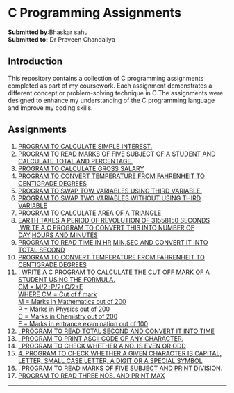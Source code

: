 # C Programming Assignments

**Submitted by**:Bhaskar sahu <br>
**Submitted to:** Dr Praveen Chandaliya

## Introduction

This repository contains a collection of C programming assignments completed as part of my coursework. Each assignment demonstrates a different concept or problem-solving technique in C.The assignments were designed to enhance my understanding of the C programming language and improve my coding skills.

## Assignments

<ol>
    <li><a href="./sim.c">PROGRAM TO CALCULATE SIMPLE INTEREST.</a></li>
    <li><a href="./commingup.md">PROGRAM TO READ MARKS OF FIVE SUBJECT OF A STUDENT AND CALCULATE TOTAL AND 
PERCENTAGE.</a></li>
    <li><a href="./commingup.md">PROGRAM TO CALCULATE GROSS SALARY</a></li>
    <li><a href="./cel_to_fah.c">PROGRAM TO CONVERT TEMPERATURE FROM FAHRENHEIT TO CENTIGRADE DEGREES</a></li>
    <li><a href="./swap_with_third.c">PROGRAM TO SWAP TOW VARIABLES USING THIRD VARIABLE.</a></li>
    <li><a href="./swap_with_two.c">PROGRAM TO SWAP TWO VARIABLES WITHOUT USING THIRD VARIABLE</a></li>
    <li><a href="./area_of_t.c">PROGRAM TO CALCULATE AREA OF A TRIANGLE</a></li>
    <li><a href="./rev_of_earth.c">EARTH TAKES A PERIOD OF REVOLUTION OF 31558150 SECONDS .WRITE A C 
PROGRAM TO CONVERT THIS INTO NUMBER OF DAY,HOURS AND MINUTES</a></li>
    <li><a href="./conv_to_secs.c">PROGRAM TO READ TIME IN HR,MIN,SEC AND CONVERT IT INTO TOTAL SECOND</a></li>
    <li><a href="./cel_to_fah.c">PROGRAM TO CONVERT TEMPERATURE FROM FAHRENHEIT TO CENTIGRADE DEGREES</a></li>
    <li><a href="./cutoff_marks.c">. WRITE A C PROGRAM TO CALCULATE THE CUT OFF MARK OF A STUDENT USING THE 
FORMULA.<br>
 CM = M/2+P/2+C/2+E<br>
WHERE CM = Cut of f mark<br>
M = Marks in Mathematics out of 200<br>
P = Marks in Physics out of 200<br>
C = Marks in Chemistry out of 200<br>
E = Marks in entrance examination out of 100</a></li>
    <li><a href="./sec_to_time.c">. PROGRAM TO READ TOTAL SECOND AND CONVERT IT INTO TIME</a></li>
    <li><a href="./ASCII.c">. PROGRAM TO PRINT ASCII CODE OF ANY CHARACTER.</a></li>
    <li><a href="./even_or_odd.c">. PROGRAM TO CHECK WHETHER A NO. IS EVEN OR ODD</a></li>
    <li><a href="./character_checker.c">4. PROGRAM TO CHECK WHETHER A GIVEN CHARACTER IS CAPITAL, LETTER, SMALL 
CASE LETTER, A DIGIT OR A SPECIAL SYMBOL</a></li>
    <li><a href="./division.c">. PROGRAM TO READ MARKS OF FIVE SUBJECT AND PRINT DIVISION.</a></li>
    <li><a href="./max_num_s.c">PROGRAM TO READ THREE NOS. AND PRINT MAX</a></li>
</ol>

---
